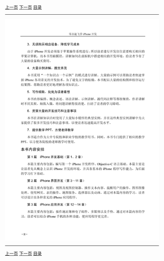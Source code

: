 [上一页](003.md) [下一页](005.md) [目录](../README.md)

***

![004](../images/004.png)

***

[上一页](003.md) [下一页](005.md) [目录](../README.md)